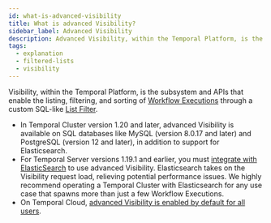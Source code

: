```yaml
---
id: what-is-advanced-visibility
title: What is advanced Visibility?
sidebar_label: Advanced Visibility
description: Advanced Visibility, within the Temporal Platform, is the subsystem and APIs that enable the listing, filtering, and sorting of Workflow Executions through an SQL-like query syntax.
tags:
  - explanation
  - filtered-lists
  - visibility
---
```


Visibility, within the Temporal Platform, is the subsystem and APIs that enable the listing, filtering, and sorting of [Workflow Executions](/concepts/what-is-a-workflow-execution) through a custom SQL-like [List Filter](/concepts/what-is-a-list-filter).

- In Temporal Cluster version 1.20 and later, advanced Visibility is available on SQL databases like MySQL (version 8.0.17 and later) and PostgreSQL (version 12 and later), in addition to support for Elasticsearch.
- For Temporal Server versions 1.19.1 and earlier, you must [integrate with ElasticSearch](/self-hosted/how-to-integrate-elasticsearch-into-a-temporal-cluster) to use advanced Visibility.
  Elasticsearch takes on the Visibility request load, relieving potential performance issues.
  We highly recommend operating a Temporal Cluster with Elasticsearch for any use case that spawns more than just a few Workflow Executions.
- On Temporal Cloud, [advanced Visibility is enabled by default for all users](/cloud/get-started#invite-users).

